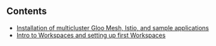 ## Contents
* [Installation of multicluster Gloo Mesh, Istio, and sample applications](./installation-notes/)
* [Intro to Workspaces and setting up first Workspaces](./workspaces-notes/)
